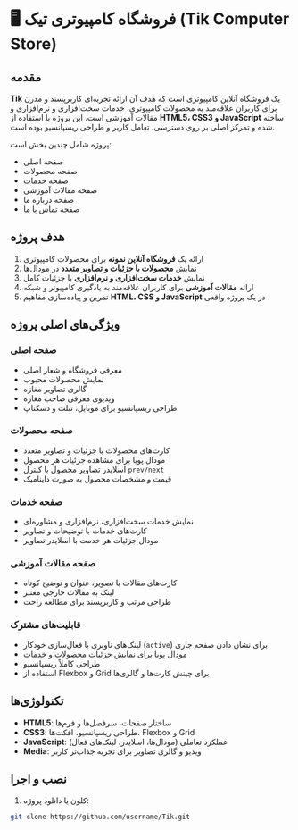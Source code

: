 # 🖥️ فروشگاه کامپیوتری تیک (Tik Computer Store)

## مقدمه
**Tik** یک فروشگاه آنلاین کامپیوتری است که هدف آن ارائه تجربه‌ای کاربرپسند و مدرن برای کاربران علاقه‌مند به محصولات کامپیوتری، خدمات سخت‌افزاری و نرم‌افزاری و مقالات آموزشی است. این پروژه با استفاده از **HTML5، CSS3 و JavaScript** ساخته شده و تمرکز اصلی بر روی دسترسی، تعامل کاربر و طراحی ریسپانسیو بوده است.

پروژه شامل چندین بخش است:  
- صفحه اصلی  
- صفحه محصولات  
- صفحه خدمات  
- صفحه مقالات آموزشی  
- صفحه درباره ما  
- صفحه تماس با ما  

## هدف پروژه
1. ارائه یک **فروشگاه آنلاین نمونه** برای محصولات کامپیوتری  
2. نمایش **محصولات با جزئیات و تصاویر متعدد** در مودال‌ها  
3. نمایش **خدمات سخت‌افزاری و نرم‌افزاری** با جزئیات کامل  
4. ارائه **مقالات آموزشی** برای کاربران علاقه‌مند به یادگیری کامپیوتر و شبکه  
5. تمرین و پیاده‌سازی مفاهیم **HTML، CSS و JavaScript** در یک پروژه واقعی  


## ویژگی‌های اصلی پروژه

### صفحه اصلی
- معرفی فروشگاه و شعار اصلی  
- نمایش محصولات محبوب  
- گالری تصاویر مغازه  
- ویدیوی معرفی صاحب مغازه  
- طراحی ریسپانسیو برای موبایل، تبلت و دسکتاپ  

### صفحه محصولات
- کارت‌های محصولات با جزئیات و تصاویر متعدد  
- مودال پویا برای مشاهده جزئیات هر محصول  
- اسلایدر تصاویر محصول با کنترل `prev/next`  
- قیمت و مشخصات محصول به صورت داینامیک  

### صفحه خدمات
- نمایش خدمات سخت‌افزاری، نرم‌افزاری و مشاوره‌ای  
- کارت‌های خدمات با توضیحات و تصاویر  
- مودال جزئیات هر خدمت با اسلایدر تصاویر  

### صفحه مقالات آموزشی
- کارت‌های مقالات با تصویر، عنوان و توضیح کوتاه  
- لینک به مقالات خارجی معتبر  
- طراحی مرتب و کاربرپسند برای مطالعه راحت  

### قابلیت‌های مشترک
- لینک‌های ناوبری با فعال‌سازی خودکار (`active`) برای نشان دادن صفحه جاری  
- مودال پویا برای نمایش جزئیات محصولات و خدمات  
- طراحی کاملاً ریسپانسیو  
- استفاده از Flexbox و Grid برای چینش کارت‌ها و گالری‌ها  

## تکنولوژی‌ها
- **HTML5**: ساختار صفحات، سرفصل‌ها و فرم‌ها  
- **CSS3**: طراحی ریسپانسیو، افکت‌ها، Flexbox و Grid  
- **JavaScript**: عملکرد تعاملی (مودال‌ها، اسلایدر، لینک‌های فعال)  
- **Media**: ویدیو و گالری تصاویر برای تجربه جذاب‌تر کاربر  


## نصب و اجرا
1. کلون یا دانلود پروژه:
```bash
git clone https://github.com/username/Tik.git
